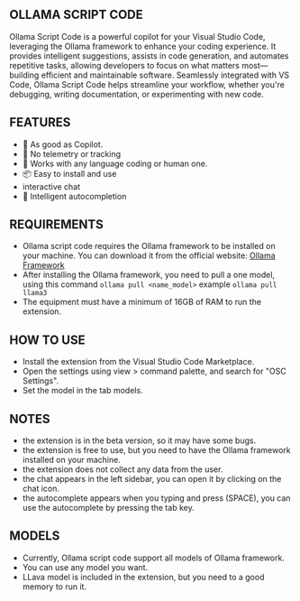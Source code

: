 ## OLLAMA SCRIPT CODE

Ollama Script Code is a powerful copilot for your Visual Studio Code, leveraging the Ollama framework to enhance your coding experience.
It provides intelligent suggestions, assists in code generation, and automates repetitive tasks, allowing developers
to focus on what matters most—building efficient and maintainable software. Seamlessly integrated with VS Code,
Ollama Script Code helps streamline your workflow, whether you're debugging, writing documentation, or experimenting with new code.

## FEATURES

- 🚀 As good as Copilot.
- 🔐 No telemetry or tracking
- 🔬 Works with any language coding or human one.
- 📦 Easy to install and use
- interactive chat
- 🧠 Intelligent autocompletion

## REQUIREMENTS

- Ollama script code requires the Ollama framework to be installed on your machine. You can download it from the official website: [Ollama Framework](https://ollama.com)
- After installing the Ollama framework, you need to pull a one model, using this command `ollama pull <name_model>` example `ollama pull llama3`
- The equipment must have a minimum of 16GB of RAM to run the extension.

## HOW TO USE

- Install the extension from the Visual Studio Code Marketplace.
- Open the settings using view > command palette, and search for "OSC Settings".
- Set the model in the tab models.

## NOTES

- the extension is in the beta version, so it may have some bugs.
- the extension is free to use, but you need to have the Ollama framework installed on your machine.
- the extension does not collect any data from the user.
- the chat appears in the left sidebar, you can open it by clicking on the chat icon.
- the autocomplete appears when you typing and press (SPACE), you can use the autocomplete by pressing the tab key.

## MODELS

- Currently, Ollama script code support all models of Ollama framework.
- You can use any model you want.
- LLava model is included in the extension, but you need to a good memory to run it.
